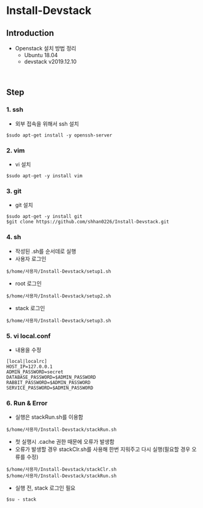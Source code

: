 # Install-Devstack

## Introduction
* Openstack 설치 방법 정리
  * Ubuntu 18.04
  * devstack v2019.12.10

<br>

## Step

### 1. ssh <br>
* 외부 접속을 위해서 ssh 설치 <br>        
```
$sudo apt-get install -y openssh-server
```

### 2. vim <br>
* vi 설치 <br>        
```
$sudo apt-get -y install vim
```

### 3. git <br>
* git 설치 <br>        
```
$sudo apt-get -y install git
$git clone https://github.com/shhan0226/Install-Devstack.git
```

### 4. sh <br>
* 작성된 .sh를 순서데로 실행 <br>
* 사용자 로그인
```
$/home/사용자/Install-Devstack/setup1.sh
```
* root 로그인
```
$/home/사용자/Install-Devstack/setup2.sh
```
* stack 로그인
```
$/home/사용자/Install-Devstack/setup3.sh
```

### 5. vi local.conf <br>
* 내용을 수정 <br>        
```
[local|localrc]
HOST_IP=127.0.0.1
ADMIN_PASSWORD=secret
DATABASE_PASSWORD=$ADMIN_PASSWORD
RABBIT_PASSWORD=$ADMIN_PASSWORD
SERVICE_PASSWORD=$ADMIN_PASSWORD
```

### 6. Run & Error <br>
* 실행은 stackRun.sh를 이용함 <br>
```
$/home/사용자/Install-Devstack/stackRun.sh
```
* 첫 실행시 .cache 권한 때문에 오류가 발생함<br>
* 오류가 발생할 경우 stackClr.sh를 사용해 한번 지워주고 다시 실행(필요할 경우 오류를 수정)<br>
```
$/home/사용자/Install-Devstack/stackClr.sh
$/home/사용자/Install-Devstack/stackRun.sh
```
* 실행 전, stack 로그인 필요
```
$su - stack
```
